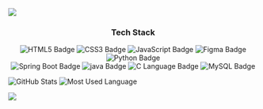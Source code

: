 <img src="https://capsule-render.vercel.app/api?type=waving&color=BDBDC8&height=150&section=header"/>
<h3 align="center">Tech Stack</h3>
<p align="center">
  <img src="https://img.shields.io/badge/HTML5-E34F26?style=for-the-badge&logo=html5&logoColor=white" alt="HTML5 Badge"/>
  <img src="https://img.shields.io/badge/CSS3-1572B6?style=for-the-badge&logo=css3&logoColor=white" alt="CSS3 Badge"/>
  <img src="https://img.shields.io/badge/JavaScript-F7DF1E?style=for-the-badge&logo=javascript&logoColor=black" alt="JavaScript Badge"/>
  <img src="https://img.shields.io/badge/Figma-F24E1E?style=for-the-badge&logo=figma&logoColor=white" alt="Figma Badge"/>
  <img src="https://img.shields.io/badge/Python-3776AB?style=for-the-badge&logo=python&logoColor=white" alt="Python Badge"/>
  <br>
  <img src="https://img.shields.io/badge/Spring%20Boot-6DB33F?style=for-the-badge&logo=spring-boot&logoColor=white" alt="Spring Boot Badge"/>
  <img src="https://img.shields.io/badge/java-007396?style=for-the-badge&logo=java&logoColor=white" alt="java Badge"/>
  <img src="https://img.shields.io/badge/C-A8B9CC?style=for-the-badge&logo=c&logoColor=black" alt="C Language Badge"/>
  <img src="https://img.shields.io/badge/MySQL-4479A1?style=for-the-badge&logo=mysql&logoColor=white" alt="MySQL Badge"/>
</p>

![GitHub Stats](https://github-readme-stats.vercel.app/api?username=2-dayeon&show_icons=true&theme=calm&hide_border=true&include_all_commits=true)
![Most Used Language](https://github-readme-stats.vercel.app/api/top-langs/?username=2-dayeon&layout=compact&theme=calm&hide_border=true)

<img src="https://capsule-render.vercel.app/api?type=waving&color=BDBDC8&height=150&section=footer"/>

